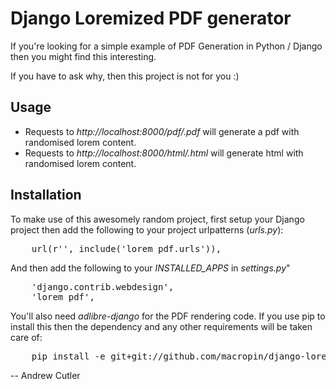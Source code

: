 # Django Loremized PDF generator

If you're looking for a simple example of PDF Generation in Python / Django then you might find this interesting.

If you have to ask why, then this project is not for you :) 

## Usage

* Requests to _http://localhost:8000/pdf/<xx>.pdf_ will generate a pdf with randomised lorem content.
* Requests to _http://localhost:8000/html/<xx>.html_ will generate html with randomised lorem content.

## Installation

To make use of this awesomely random project, first setup your Django project then add the following to your project urlpatterns (_urls.py_):

<pre>
    url(r'', include('lorem_pdf.urls')),
</pre>

And then add the following to your _INSTALLED_APPS_ in _settings.py_"

<pre>
    'django.contrib.webdesign',
    'lorem_pdf',
</pre>

You'll also need _adlibre-django_ for the PDF rendering code. If you use pip to install this then the dependency and any other requirements will be taken care of:

<pre>
    pip install -e git+git://github.com/macropin/django-lorem-pdf.git#egg=django-lorem-pdf
</pre>

-- Andrew Cutler
